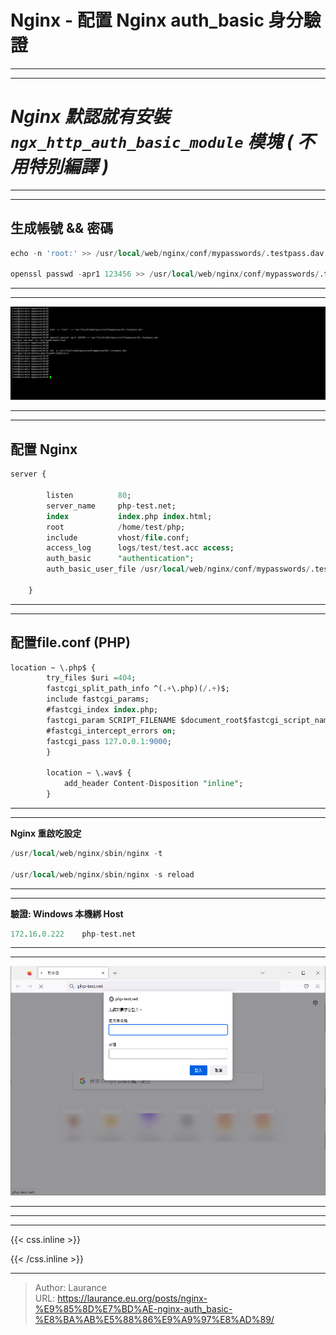 # Nginx - 配置 Nginx auth_basic 身分驗證


***
***

***Nginx 默認就有安裝 `ngx_http_auth_basic_module` 模塊 ( 不用特別編譯 )***
=====

***
***
   
**生成帳號 && 密碼**
-----
   
```sql
echo -n 'root:' >> /usr/local/web/nginx/conf/mypasswords/.testpass.dav
    
openssl passwd -apr1 123456 >> /usr/local/web/nginx/conf/mypasswords/.testpass.dav
```

***
***
    
![](00001.png)

***
***
   
**配置 Nginx**
-----
   
```sql
server {
    
        listen          80;
        server_name     php-test.net;
        index           index.php index.html;
        root            /home/test/php;
        include         vhost/file.conf;
        access_log      logs/test/test.acc access;
        auth_basic      "authentication";
        auth_basic_user_file /usr/local/web/nginx/conf/mypasswords/.testpass.dav;
    
    }
```    

***
***

**配置file.conf (PHP)**
-----
   
```sql
location ~ \.php$ {
        try_files $uri =404;
        fastcgi_split_path_info ^(.+\.php)(/.+)$;
        include fastcgi_params;
        #fastcgi_index index.php;
        fastcgi_param SCRIPT_FILENAME $document_root$fastcgi_script_name;
        #fastcgi_intercept_errors on;
        fastcgi_pass 127.0.0.1:9000;
        }
    
        location ~ \.wav$ {
            add_header Content-Disposition "inline";
        }
```        

***
***
   
**Nginx 重啟吃設定**
   
```sql
/usr/local/web/nginx/sbin/nginx -t
    
/usr/local/web/nginx/sbin/nginx -s reload
```    

***
***
    
**驗證:  Windows 本機綁 Host** 
   
```sql
172.16.0.222 	php-test.net
```

***
***
    
![](00002.png)

***
***
    
   
   

***

{{< css.inline >}}
<style>
.emojify {
	font-family: Apple Color Emoji, Segoe UI Emoji, NotoColorEmoji, Segoe UI Symbol, Android Emoji, EmojiSymbols;
	font-size: 2rem;
	vertical-align: middle;
}
@media screen and (max-width:650px) {
  .nowrap {
    display: block;
    margin: 25px 0;
  }
}
</style>
{{< /css.inline >}}


---

> Author: Laurance  
> URL: https://laurance.eu.org/posts/nginx-%E9%85%8D%E7%BD%AE-nginx-auth_basic-%E8%BA%AB%E5%88%86%E9%A9%97%E8%AD%89/  

